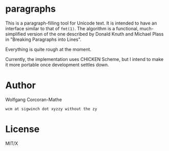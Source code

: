 # paragraphs

This is a paragraph-filling tool for Unicode text. It is intended
to have an interface similar to that of `fmt(1)`. The algorithm is
a functional, much-simplified version of the one described by
Donald Knuth and Michael Plass in "Breaking Paragraphs into Lines".

Everything is quite rough at the moment.

Currently, the implementation uses CHICKEN Scheme, but I intend to
make it more portable once development settles down.

# Author

Wolfgang Corcoran-Mathe

`wcm at sigwinch dot xyzzy without the zy`

# License

MIT/X
